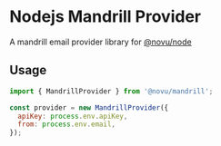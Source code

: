 # Nodejs Mandrill Provider

A mandrill email provider library for [@novu/node](https://github.com/novuhq/novu)

## Usage

```javascript
import { MandrillProvider } from '@novu/mandrill';

const provider = new MandrillProvider({
  apiKey: process.env.apiKey,
  from: process.env.email,
});
```
